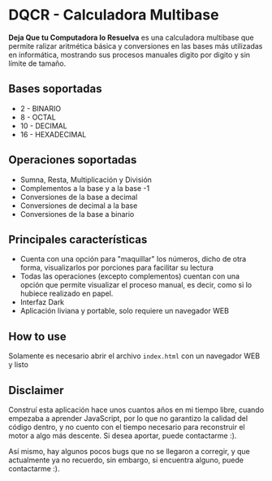 # DQCR - Calculadora Multibase

**Deja Que tu Computadora lo Resuelva**
 es una calculadora multibase que permite
 ralizar aritmética básica y conversiones en las bases más
 utilizadas en informática, mostrando sus procesos
 manuales digito por digito y sin límite de 
 tamaño.

## Bases soportadas

- 2 - BINARIO
- 8 - OCTAL
- 10 - DECIMAL
- 16 - HEXADECIMAL

## Operaciones soportadas

- Sumna, Resta, Multiplicación y División
- Complementos a la base y a la base -1
- Conversiones de la base a decimal
- Conversiones de decimal a la base
- Conversiones de la base a binario

## Principales características

- Cuenta con una opción para "maquillar" los números,
dicho de otra forma, visualizarlos por porciones
para facilitar su lectura
- Todas las operaciones (excepto complementos) cuentan con una opción 
que permite visualizar el proceso manual, es decir,
como si lo hubiece realizado en papel.
- Interfaz Dark
- Aplicación liviana y portable, solo requiere un navegador WEB

## How to use

Solamente es necesario abrir el archivo `index.html` con un navegador WEB
y listo

## Disclaimer

Construí esta aplicación hace unos cuantos años en mi tiempo libre, cuando empezaba
a aprender JavaScript, por lo que no garantizo la calidad del
código dentro, y no cuento con el tiempo necesario para reconstruir 
el motor a algo más descente. Si desea aportar, puede contactarme :).

Así mismo, hay algunos pocos bugs que no se llegaron a corregir, y que actualmente
ya no recuerdo, sin embargo, si encuentra alguno, puede contactarme :).